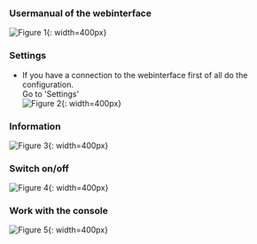 

### Usermanual of the webinterface
   ![Figure 1](images/WebInterface.png "Figure 1"){: width=400px}

### Settings
   * If you have a connection to the webinterface first of all do the configuration.  
       Go to 'Settings'  
      ![Figure 2](images/Settings.png "Figure 2"){: width=400px}

### Information
   ![Figure 3](images/Information.png "Figure 3"){: width=400px}

### Switch on/off
   ![Figure 4](images/OnOff.png "Figure 4"){: width=400px}

### Work with the console
   ![Figure 5](images/Console.png "Figure 5"){: width=400px}

